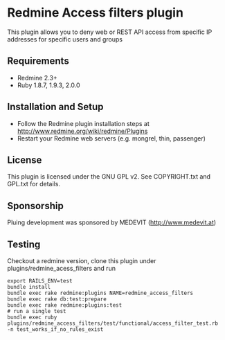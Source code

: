 # Redmine Access filters plugin

This plugin allows you to deny web or REST API access from specific IP addresses for specific users and groups

## Requirements

* Redmine 2.3+
* Ruby 1.8.7, 1.9.3, 2.0.0

## Installation and Setup

* Follow the Redmine plugin installation steps at http://www.redmine.org/wiki/redmine/Plugins
* Restart your Redmine web servers (e.g. mongrel, thin, passenger)

## License

This plugin is licensed under the GNU GPL v2. See COPYRIGHT.txt and GPL.txt for details.

## Sponsorship

Pluing development was sponsored by MEDEVIT (http://www.medevit.at)

## Testing

Checkout a redmine version, clone this plugin under plugins/redmine_acess_filters
and run

    export RAILS_ENV=test
    bundle install
    bundle exec rake redmine:plugins NAME=redmine_access_filters
    bundle exec rake db:test:prepare
    bundle exec rake redmine:plugins:test
    # run a single test
    bundle exec ruby plugins/redmine_access_filters/test/functional/access_filter_test.rb  -n test_works_if_no_rules_exist
